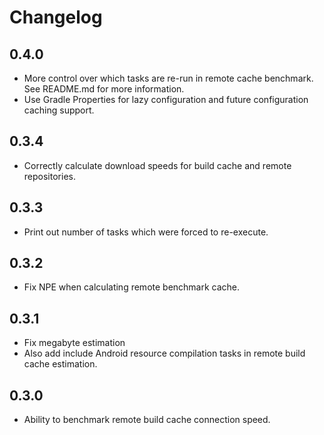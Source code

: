 # Changelog

## 0.4.0
* More control over which tasks are re-run in remote cache benchmark. See README.md for more information.
* Use Gradle Properties for lazy configuration and future configuration caching support.

## 0.3.4
* Correctly calculate download speeds for build cache and remote repositories.

## 0.3.3
* Print out number of tasks which were forced to re-execute.

## 0.3.2
* Fix NPE when calculating remote benchmark cache.

## 0.3.1
* Fix megabyte estimation
* Also add include Android resource compilation tasks in remote build cache estimation.

## 0.3.0
* Ability to benchmark remote build cache connection speed.
